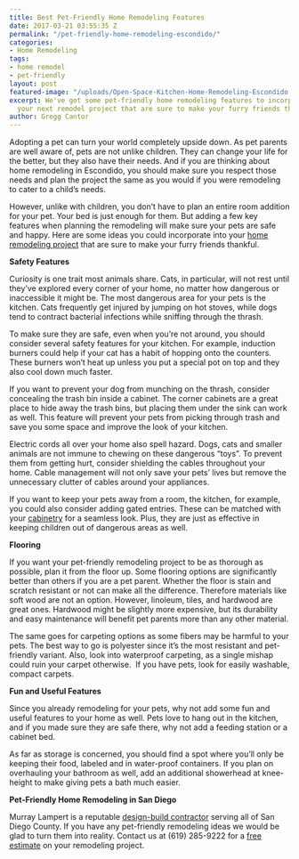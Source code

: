 ```yaml
---
title: Best Pet-Friendly Home Remodeling Features
date: 2017-03-21 03:55:35 Z
permalink: "/pet-friendly-home-remodeling-escondido/"
categories:
- Home Remodeling
tags:
- home remodel
- pet-friendly
layout: post
featured-image: "/uploads/Open-Space-Kitchen-Home-Remodeling-Escondido.jpg"
excerpt: We've got some pet-friendly home remodeling features to incorporate into
  your next remodel project that are sure to make your furry friends thankful.
author: Gregg Cantor
---
```


Adopting a pet can turn your world completely upside down. As pet parents are well aware of, pets are not unlike children. They can change your life for the better, but they also have their needs. And if you are thinking about home remodeling in Escondido, you should make sure you respect those needs and plan the project the same as you would if you were remodeling to cater to a child’s needs.

However, unlike with children, you don’t have to plan an entire room addition for your pet. Your bed is just enough for them. But adding a few key features when planning the remodeling will make sure your pets are safe and happy. Here are some ideas you could incorporate into your [home remodeling project](/san-diego-home-remodel-services) that are sure to make your furry friends thankful.

**Safety Features**

Curiosity is one trait most animals share. Cats, in particular, will not rest until they’ve explored every corner of your home, no matter how dangerous or inaccessible it might be. The most dangerous area for your pets is the kitchen. Cats frequently get injured by jumping on hot stoves, while dogs tend to contract bacterial infections while sniffing through the thrash.

To make sure they are safe, even when you’re not around, you should consider several safety features for your kitchen. For example, induction burners could help if your cat has a habit of hopping onto the counters. These burners won’t heat up unless you put a special pot on top and they also cool down much faster.

If you want to prevent your dog from munching on the thrash, consider concealing the trash bin inside a cabinet. The corner cabinets are a great place to hide away the trash bins, but placing them under the sink can work as well. This feature will prevent your pets from picking through trash and save you some space and improve the look of your kitchen.

Electric cords all over your home also spell hazard. Dogs, cats and smaller animals are not immune to chewing on these dangerous “toys”. To prevent them from getting hurt, consider shielding the cables throughout your home. Cable management will not only save your pets’ lives but remove the unnecessary clutter of cables around your appliances.

If you want to keep your pets away from a room, the kitchen, for example, you could also consider adding gated entries. These can be matched with your [cabinetry](/san-diego-custom-cabinet-construction-services) for a seamless look. Plus, they are just as effective in keeping children out of dangerous areas as well.

**Flooring**

If you want your pet-friendly remodeling project to be as thorough as possible, plan it from the floor up. Some flooring options are significantly better than others if you are a pet parent. Whether the floor is stain and scratch resistant or not can make all the difference. Therefore materials like soft wood are not an option. However, linoleum, tiles, and hardwood are great ones. Hardwood might be slightly more expensive, but its durability and easy maintenance will benefit pet parents more than any other material.

The same goes for carpeting options as some fibers may be harmful to your pets. The best way to go is polyester since it’s the most resistant and pet-friendly variant. Also, look into waterproof carpeting, as a single mishap could ruin your carpet otherwise.  If you have pets, look for easily washable, compact carpets.

**Fun and Useful Features**

Since you already remodeling for your pets, why not add some fun and useful features to your home as well. Pets love to hang out in the kitchen, and if you made sure they are safe there, why not add a feeding station or a cabinet bed.

As far as storage is concerned, you should find a spot where you’ll only be keeping their food, labeled and in water-proof containers. If you plan on overhauling your bathroom as well, add an additional showerhead at knee-height to make giving pets a bath much easier.

**Pet-Friendly Home Remodeling in San Diego**

Murray Lampert is a reputable [design-build contractor](/san-diego-design-build-contractors) serving all of San Diego County. If you have any pet-friendly remodeling ideas we would be glad to turn them into reality. Contact us at (619) 285-9222 for a [free estimate](/contact) on your remodeling project.
